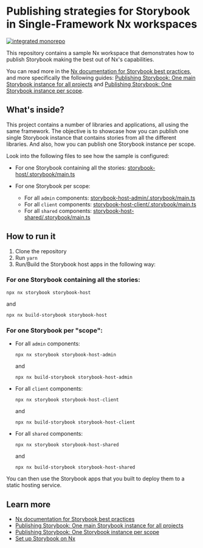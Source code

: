 # Publishing strategies for Storybook in Single-Framework Nx workspaces

[![integrated monorepo](https://img.shields.io/static/v1?label=Nx%20setup&message=integrated%20monorepo&color=blue)](https://nx.dev/concepts/integrated-vs-package-based#integrated-repos)

This repository contains a sample Nx workspace that demonstrates how to publish Storybook making the best out of Nx's capabilities.

You can read more in the [Nx documentation for Storybook best practices](https://nx.dev/storybook/best-practices), and more specifically the following guides: [Publishing Storybook: One main Storybook instance for all projects](https://nx.dev/recipes/storybook/one-storybook-for-all) and [Publishing Storybook: One Storybook instance per scope](https://nx.dev/recipes/storybook/one-storybook-per-scope).

## What's inside?

This project contains a number of libraries and applications, all using the same framework. The objective is to showcase how you can publish one single Storybook instance that contains stories from all the different libraries. And also, how you can publish one Storybook instance per scope.

Look into the following files to see how the sample is configured:

- For one Storybook containing all the stories: [storybook-host/.storybook/main.ts](storybook-host/.storybook/main.ts)

- For one Storybook per scope:
  - For all `admin` components: [storybook-host-admin/.storybook/main.ts](storybook-host-admin/.storybook/main.ts)
  - For all `client` components: [storybook-host-client/.storybook/main.ts](storybook-host-client/.storybook/main.ts)
  - For all `shared` components: [storybook-host-shared/.storybook/main.ts](storybook-host-shared/.storybook/main.ts)

## How to run it

1. Clone the repository
2. Run `yarn`
3. Run/Build the Storybook host apps in the following way:

### For one Storybook containing all the stories:

```shell
npx nx storybook storybook-host
```

and

```shell
npx nx build-storybook storybook-host
```

### For one Storybook per "scope":

- For all `admin` components:

  ```shell
  npx nx storybook storybook-host-admin
  ```

  and

  ```shell
  npx nx build-storybook storybook-host-admin
  ```

- For all `client` components:

  ```shell
  npx nx storybook storybook-host-client
  ```

  and

  ```shell
  npx nx build-storybook storybook-host-client
  ```

- For all `shared` components:

  ```shell
  npx nx storybook storybook-host-shared
  ```

  and

  ```shell
  npx nx build-storybook storybook-host-shared
  ```

You can then use the Storybook apps that you built to deploy them to a static hosting service.

## Learn more

- [Nx documentation for Storybook best practices](https://nx.dev/storybook/best-practices)
- [Publishing Storybook: One main Storybook instance for all projects](https://nx.dev/recipes/storybook/one-storybook-for-all)
- [Publishing Storybook: One Storybook instance per scope](https://nx.dev/recipes/storybook/one-storybook-per-scope)
- [Set up Storybook on Nx](https://nx.dev/nx-api/storybook)
